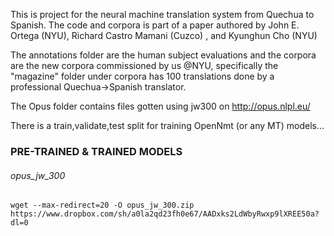 This is project for the neural machine translation system from Quechua to Spanish.
The code and corpora is part of a paper authored by John E. Ortega (NYU), Richard Castro Mamani (Cuzco) , and Kyunghun Cho (NYU)

The annotations folder are the human subject evaluations and the corpora are the new corpora commissioned by us @NYU, specifically the "magazine" folder under corpora has 100 translations done by a professional Quechua->Spanish translator.

The Opus folder contains files gotten using jw300 on http://opus.nlpl.eu/

There is a train,validate,test split for training OpenNmt (or any MT) models...

### PRE-TRAINED & TRAINED MODELS

###### opus_jw_300

```
wget --max-redirect=20 -O opus_jw_300.zip https://www.dropbox.com/sh/a0la2qd23fh0e67/AADxks2LdWbyRwxp9lXREE50a?dl=0
```

